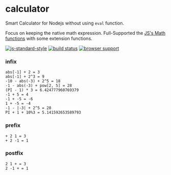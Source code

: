 # calculator
Smart Calculator for Nodejs without using `eval` function.

Focus on keeping the native math expression.
Full-Supported the [JS's Math functions](https://developer.mozilla.org/en/docs/Web/JavaScript/Reference/Global_Objects/Math) with some extension functions.

[![js-standard-style](https://cdn.rawgit.com/feross/standard/master/badge.svg)](https://github.com/feross/standard)
[![build status](https://secure.travis-ci.org/dominhhai/calculator.svg)](http://travis-ci.org/dominhhai/calculator)
[![browser support](https://ci.testling.com/dominhhai/calculator.png)](https://ci.testling.com/dominhhai/calculator)

### infix
```
abs[-1] + 2 = 3
abs[-1] + 2^3 = 9
-10 - abs(-3) + 2^5 = 18
-1 - abs(-3) + pow[2, 5] = 28
(PI - 1) * 3 = 6.424777960769379
-1 + 5 = 4
-1 + -5 = -6
1 + -5 = -4
-1 - |-3| + 2^5 = 28
PI + 1 + 10%3 = 5.141592653589793
```

### prefix
```
+ 2 1 = 3
+ 2 -1 = 1
```

### postfix
```
2 1 + = 3
2 -1 + = 1
```
